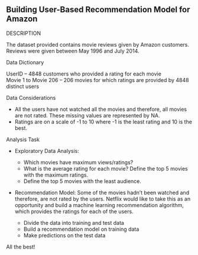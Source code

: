 ## Building User-Based Recommendation Model for Amazon

DESCRIPTION

The dataset provided contains movie reviews given by Amazon customers. Reviews were given between May 1996 and July 2014.
 
Data Dictionary

UserID – 4848 customers who provided a rating for each movie<br>
Movie 1 to Movie 206 – 206 movies for which ratings are provided by 4848 distinct users
 
Data Considerations

-	All the users have not watched all the movies and therefore, all movies are not rated. These missing values are represented by NA. 
-	Ratings are on a scale of -1 to 10 where -1 is the least rating and 10 is the best.
 
Analysis Task

-	Exploratory Data Analysis:
     -	Which movies have maximum views/ratings?
     -	What is the average rating for each movie? Define the top 5 movies with the maximum ratings.
     -	Define the top 5 movies with the least audience.
   
-	Recommendation Model: Some of the movies hadn’t been watched and therefore, are not rated by the users. Netflix would like to take this as an opportunity and build a machine learning recommendation algorithm, which provides the ratings for each of the users.

     -	Divide the data into training and test data
     -	Build a recommendation model on training data
     -	Make predictions on the test data
   
All the best!


